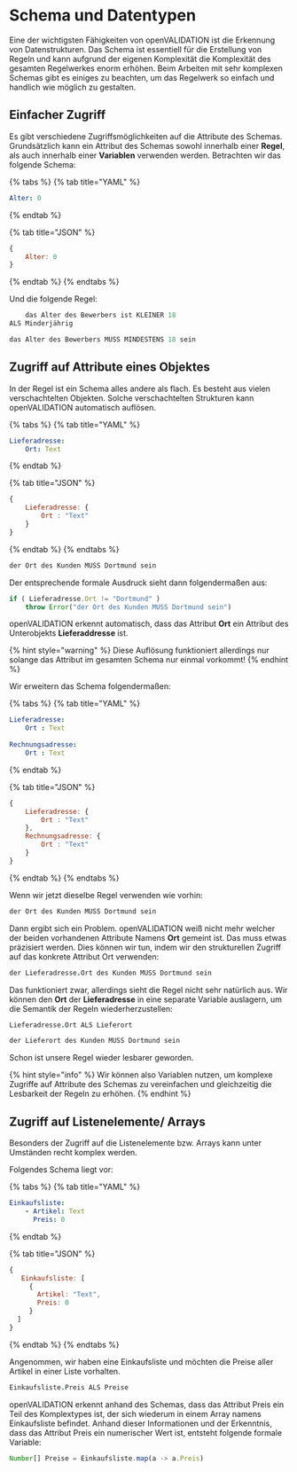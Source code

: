 # Schema und Datentypen

Eine der wichtigsten Fähigkeiten von openVALIDATION ist die Erkennung von Datenstrukturen. Das Schema ist essentiell für die Erstellung von Regeln und kann aufgrund der eigenen Komplexität die Komplexität des gesamten Regelwerkes enorm erhöhen. Beim Arbeiten mit sehr komplexen Schemas gibt es einiges zu beachten, um das Regelwerk so einfach und handlich wie möglich zu gestalten.

## Einfacher Zugriff

Es gibt verschiedene Zugriffsmöglichkeiten auf die Attribute des Schemas. Grundsätzlich kann ein Attribut des Schemas sowohl innerhalb einer **Regel**, als auch innerhalb einer **Variablen** verwenden werden. Betrachten wir das folgende Schema:

{% tabs %}
{% tab title="YAML" %}
```yaml
Alter: 0
```
{% endtab %}

{% tab title="JSON" %}
```javascript
{
    Alter: 0
}
```
{% endtab %}
{% endtabs %}

Und die folgende Regel:

```coffeescript
    das Alter des Bewerbers ist KLEINER 18
ALS Minderjährig

das Alter des Bewerbers MUSS MINDESTENS 18 sein
```



## Zugriff auf Attribute eines Objektes

In der Regel ist ein Schema alles andere als flach. Es besteht aus vielen verschachtelten Objekten. Solche verschachtelten Strukturen kann openVALIDATION automatisch auflösen.

{% tabs %}
{% tab title="YAML" %}
```yaml
Lieferadresse:
    Ort: Text
```
{% endtab %}

{% tab title="JSON" %}
```javascript
{
	Lieferadresse: {
		Ort : "Text"
 	}
}
```
{% endtab %}
{% endtabs %}

```coffeescript
der Ort des Kunden MUSS Dortmund sein
```

Der entsprechende formale Ausdruck sieht dann folgendermaßen aus:

```javascript
if ( Lieferadresse.Ort != "Dortmund" )
    throw Error("der Ort des Kunden MUSS Dortmund sein")
```

openVALIDATION erkennt automatisch, dass das Attribut **Ort** ein Attribut des Unterobjekts **Lieferaddresse** ist.

{% hint style="warning" %}
Diese Auflösung funktioniert allerdings nur solange das Attribut im gesamten Schema nur einmal vorkommt!
{% endhint %}

Wir erweitern das Schema folgendermaßen:

{% tabs %}
{% tab title="YAML" %}
```yaml
Lieferadresse:
	Ort : Text
	
Rechnungsadresse:
	Ort : Text
```
{% endtab %}

{% tab title="JSON" %}
```javascript
{
	Lieferadresse: {
		Ort : "Text"
 	},
	Rechnungsadresse: {
		Ort : "Text"
 	}
}
```
{% endtab %}
{% endtabs %}

Wenn wir jetzt dieselbe Regel verwenden wie vorhin:

```coffeescript
der Ort des Kunden MUSS Dortmund sein
```

Dann ergibt sich ein Problem. openVALIDATION weiß nicht mehr welcher der beiden vorhandenen Attribute Namens **Ort** gemeint ist. Das muss etwas präzisiert werden. Dies können wir tun, indem wir den strukturellen Zugriff auf das konkrete Attribut Ort verwenden:

```coffeescript
der Lieferadresse.Ort des Kunden MUSS Dortmund sein
```

Das funktioniert zwar, allerdings sieht die Regel nicht sehr natürlich aus. Wir können den **Ort** der **Lieferadresse** in eine separate Variable auslagern, um die Semantik der Regeln wiederherzustellen:

```coffeescript
Lieferadresse.Ort ALS Lieferort

der Lieferort des Kunden MUSS Dortmund sein
```

Schon ist unsere Regel wieder lesbarer geworden. 

{% hint style="info" %}
Wir können also Variablen nutzen, um komplexe Zugriffe auf Attribute des Schemas zu vereinfachen und gleichzeitig die Lesbarkeit der Regeln zu erhöhen.
{% endhint %}



## Zugriff auf Listenelemente/ Arrays

Besonders der Zugriff auf die Listenelemente bzw. Arrays kann unter Umständen recht komplex werden.

Folgendes Schema liegt vor:

{% tabs %}
{% tab title="YAML" %}
```yaml
Einkaufsliste:
    - Artikel: Text
      Preis: 0
```
{% endtab %}

{% tab title="JSON" %}
```javascript
{
   Einkaufsliste: [
     {
       Artikel: "Text",
       Preis: 0
     }
  ]
}
```
{% endtab %}
{% endtabs %}

Angenommen, wir haben eine Einkaufsliste und möchten die Preise aller Artikel in einer Liste vorhalten. 

```coffeescript
Einkaufsliste.Preis ALS Preise
```

openVALIDATION erkennt anhand des Schemas, dass das Attribut Preis ein Teil des Komplextypes ist, der sich wiederum in einem Array namens Einkaufsliste befindet. Anhand dieser Informationen und der Erkenntnis, dass das Attribut Preis ein numerischer Wert ist, entsteht folgende formale Variable:

```javascript
Number[] Preise = Einkaufsliste.map(a -> a.Preis)
```

